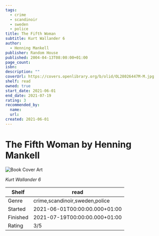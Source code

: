 ```yaml
---
tags:
  - crime
  - scandinoir
  - sweden
  - police
title: The Fifth Woman
subtitle: Kurt Wallander 6
author:
  - Henning Mankell
publisher: Random House
published: 2004-04-13T08:00:00+01:00
page_count:
isbn:
description: ""
coverUrl: https://covers.openlibrary.org/b/olid/OL28026447M-M.jpg
shelf: read
owned: true
start_date: 2021-06-01
end_date: 2021-07-19
rating: 3
recommended_by:
  name:
  url:
created: 2021-06-01
---
```


# The Fifth Woman by Henning Mankell

![Book Cover Art](https://covers.openlibrary.org/b/olid/OL28026447M-M.jpg)

_Kurt Wallander 6_

| Shelf | read |
| --- | --- |
| Genre | crime,scandinoir,sweden,police |
| Started | 2021-06-01T00:00:00.000+01:00 |
| Finished | 2021-07-19T00:00:00.000+01:00 |
| Rating | 3/5 |

